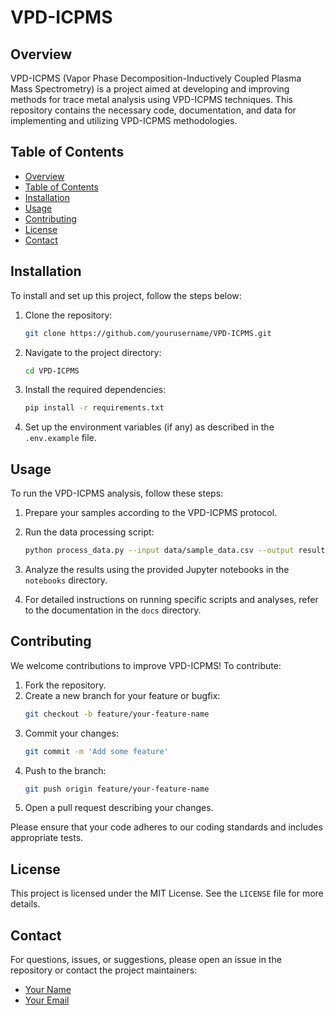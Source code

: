 # VPD-ICPMS

## Overview

VPD-ICPMS (Vapor Phase Decomposition-Inductively Coupled Plasma Mass Spectrometry) is a project aimed at developing and improving methods for trace metal analysis using VPD-ICPMS techniques. This repository contains the necessary code, documentation, and data for implementing and utilizing VPD-ICPMS methodologies.

## Table of Contents

- [Overview](#overview)
- [Table of Contents](#table-of-contents)
- [Installation](#installation)
- [Usage](#usage)
- [Contributing](#contributing)
- [License](#license)
- [Contact](#contact)

## Installation

To install and set up this project, follow the steps below:

1. Clone the repository:
    ```bash
    git clone https://github.com/yourusername/VPD-ICPMS.git
    ```

2. Navigate to the project directory:
    ```bash
    cd VPD-ICPMS
    ```

3. Install the required dependencies:
    ```bash
    pip install -r requirements.txt
    ```

4. Set up the environment variables (if any) as described in the `.env.example` file.

## Usage

To run the VPD-ICPMS analysis, follow these steps:

1. Prepare your samples according to the VPD-ICPMS protocol.

2. Run the data processing script:
    ```bash
    python process_data.py --input data/sample_data.csv --output results/processed_data.csv
    ```

3. Analyze the results using the provided Jupyter notebooks in the `notebooks` directory.

4. For detailed instructions on running specific scripts and analyses, refer to the documentation in the `docs` directory.

## Contributing

We welcome contributions to improve VPD-ICPMS! To contribute:

1. Fork the repository.
2. Create a new branch for your feature or bugfix:
    ```bash
    git checkout -b feature/your-feature-name
    ```
3. Commit your changes:
    ```bash
    git commit -m 'Add some feature'
    ```
4. Push to the branch:
    ```bash
    git push origin feature/your-feature-name
    ```
5. Open a pull request describing your changes.

Please ensure that your code adheres to our coding standards and includes appropriate tests.

## License

This project is licensed under the MIT License. See the `LICENSE` file for more details.

## Contact

For questions, issues, or suggestions, please open an issue in the repository or contact the project maintainers:

- [Your Name](https://github.com/yourusername)
- [Your Email](mailto:your.email@example.com)
